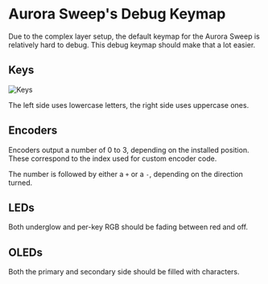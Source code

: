 # Aurora Sweep's Debug Keymap

Due to the complex layer setup, the default keymap for the Aurora Sweep is relatively hard to debug.
This debug keymap should make that a lot easier.

## Keys

![Keys](https://raw.githubusercontent.com/splitkb/qmk_firmware/assets/aurora/sweep/keymaps/debug/keys.png)

The left side uses lowercase letters, the right side uses uppercase ones.

## Encoders

Encoders output a number of 0 to 3, depending on the installed position.
These correspond to the index used for custom encoder code.

The number is followed by either a `+` or a `-`, depending on the direction turned.

## LEDs

Both underglow and per-key RGB should be fading between red and off.

## OLEDs

Both the primary and secondary side should be filled with characters.
